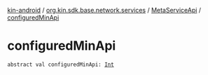 [kin-android](../../index.md) / [org.kin.sdk.base.network.services](../index.md) / [MetaServiceApi](index.md) / [configuredMinApi](./configured-min-api.md)

# configuredMinApi

`abstract val configuredMinApi: `[`Int`](https://kotlinlang.org/api/latest/jvm/stdlib/kotlin/-int/index.html)